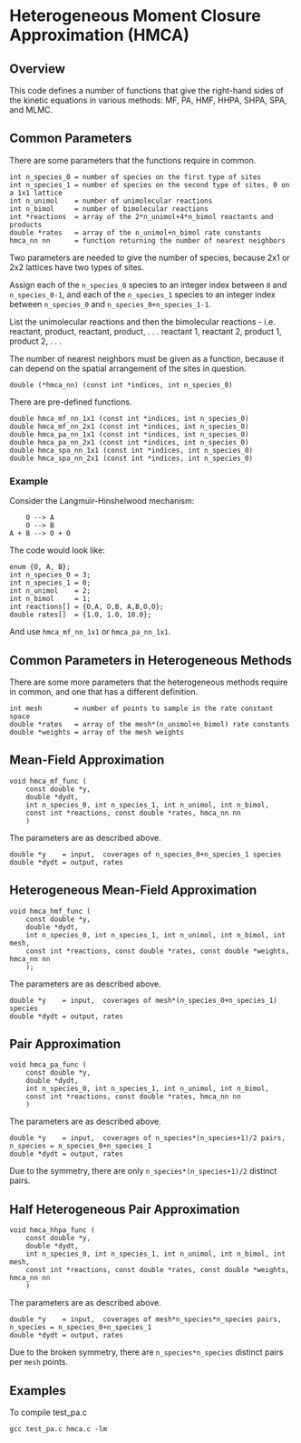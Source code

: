 # Heterogeneous Moment Closure Approximation (HMCA)

## Overview

This code defines a number of functions that give the right-hand sides of the kinetic equations in various methods: MF, PA, HMF, HHPA, SHPA, SPA, and MLMC.

## Common Parameters

There are some parameters that the functions require in common.

    int n_species_0 = number of species on the first type of sites
    int n_species_1 = number of species on the second type of sites, 0 on a 1x1 lattice
    int n_unimol    = number of unimolecular reactions
    int n_bimol     = number of bimolecular reactions
    int *reactions  = array of the 2*n_unimol+4*n_bimol reactants and products
    double *rates   = array of the n_unimol+n_bimol rate constants
    hmca_nn nn      = function returning the number of nearest neighbors

Two parameters are needed to give the number of species, because 2x1 or 2x2 lattices have two types of sites.

Assign each of the `n_species_0` species to an integer index between `0` and `n_species_0-1`,
and each of the `n_species_1` species to an integer index between `n_species_0` and `n_species_0+n_species_1-1`.

List the unimolecular reactions and then the bimolecular reactions - i.e. reactant, product, reactant, product, . . . reactant 1, reactant 2, product 1, product 2, . . .

The number of nearest neighbors must be given as a function, because it can depend on the spatial arrangement of the sites in question.

    double (*hmca_nn) (const int *indices, int n_species_0)

There are pre-defined functions.

    double hmca_mf_nn_1x1 (const int *indices, int n_species_0)
    double hmca_mf_nn_2x1 (const int *indices, int n_species_0)
    double hmca_pa_nn_1x1 (const int *indices, int n_species_0)
    double hmca_pa_nn_2x1 (const int *indices, int n_species_0)
    double hmca_spa_nn_1x1 (const int *indices, int n_species_0)
    double hmca_spa_nn_2x1 (const int *indices, int n_species_0)

### Example

Consider the Langmuir-Hinshelwood mechanism:

        O --> A
        O --> B
    A + B --> O + O

The code would look like:

    enum {O, A, B};
    int n_species_0 = 3;
    int n_species_1 = 0;
    int n_unimol    = 2;
    int n_bimol     = 1;
    int reactions[] = {O,A, O,B, A,B,O,O};
    double rates[]  = {1.0, 1.0, 10.0};

And use `hmca_mf_nn_1x1` or `hmca_pa_nn_1x1`.

## Common Parameters in Heterogeneous Methods

There are some more parameters that the heterogeneous methods require in common,
and one that has a different definition.

    int mesh        = number of points to sample in the rate constant space
    double *rates   = array of the mesh*(n_unimol+n_bimol) rate constants
    double *weights = array of the mesh weights

## Mean-Field Approximation

    void hmca_mf_func (
        const double *y,
        double *dydt,
        int n_species_0, int n_species_1, int n_unimol, int n_bimol,
        const int *reactions, const double *rates, hmca_nn nn
        )

The parameters are as described above.

    double *y    = input,  coverages of n_species_0+n_species_1 species
    double *dydt = output, rates

## Heterogeneous Mean-Field Approximation

    void hmca_hmf_func (
        const double *y,
        double *dydt,
        int n_species_0, int n_species_1, int n_unimol, int n_bimol, int mesh,
        const int *reactions, const double *rates, const double *weights, hmca_nn nn
        );

The parameters are as described above.

    double *y    = input,  coverages of mesh*(n_species_0+n_species_1) species
    double *dydt = output, rates

## Pair Approximation

    void hmca_pa_func (
        const double *y,
        double *dydt,
        int n_species_0, int n_species_1, int n_unimol, int n_bimol,
        const int *reactions, const double *rates, hmca_nn nn
        )

The parameters are as described above.

    double *y    = input,  coverages of n_species*(n_species+1)/2 pairs, n_species = n_species_0+n_species_1
    double *dydt = output, rates
    
Due to the symmetry, there are only `n_species*(n_species+1)/2` distinct pairs.

## Half Heterogeneous Pair Approximation

    void hmca_hhpa_func (
        const double *y,
        double *dydt,
        int n_species_0, int n_species_1, int n_unimol, int n_bimol, int mesh,
        const int *reactions, const double *rates, const double *weights, hmca_nn nn
        )

The parameters are as described above.

    double *y    = input,  coverages of mesh*n_species*n_species pairs, n_species = n_species_0+n_species_1
    double *dydt = output, rates

Due to the broken symmetry, there are `n_species*n_species` distinct pairs per `mesh` points.

## Examples

To compile test_pa.c

    gcc test_pa.c hmca.c -lm
